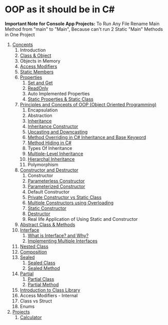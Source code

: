 # OOP as it should be in C#

**Important Note for Console App Projects:** To Run Any File Rename Main Method from "main" to "Main", Because can't run 2 Static "Main" Methods in One Project

1. [Concepts](OOP-as-it-should-be-in-CS-by-Programming-Advices/src/_1_concepts)
    1. Introduction
    2. [Class & Object](OOP-as-it-should-be-in-CS-by-Programming-Advices/src/_1_concepts/_1_2_class_and_object)
    3. Objects in Memory
    4. [Access Modifiers](OOP-as-it-should-be-in-CS-by-Programming-Advices/src/_1_concepts/_1_4_access_modifiers)
    5. [Static Members](OOP-as-it-should-be-in-CS-by-Programming-Advices/src/_1_concepts/_1_5_static_members)
    6. [Properties](OOP-as-it-should-be-in-CS-by-Programming-Advices/src/_1_concepts/_1_6_properties)
        1. [Set and Get](OOP-as-it-should-be-in-CS-by-Programming-Advices/src/_1_concepts/_1_6_properties/_1_6_1_set_and_get)
        2. [ReadOnly](OOP-as-it-should-be-in-CS-by-Programming-Advices/src/_1_concepts/_1_6_properties/_1_6_2_readonly)
        3. Auto Implemented Properties
        4. [Static Properties & Static Class](OOP-as-it-should-be-in-CS-by-Programming-Advices/src/_1_concepts/_1_6_properties/_1_6_4_static_properties_and_static_class)
    7. [Principles and Concepts of OOP (Object Oriented Programming)](OOP-as-it-should-be-in-CS-by-Programming-Advices/src/_1_concepts/_1_7_principles_and_concepts_of_oop)
        1. Encapsulation
        2. Abstraction
        3. [Inheritance](OOP-as-it-should-be-in-CS-by-Programming-Advices/src/_1_concepts/_1_7_principles_and_concepts_of_oop/_1_7_3_inheritance)
        4. [Inheritance Constructor](OOP-as-it-should-be-in-CS-by-Programming-Advices/src/_1_concepts/_1_7_principles_and_concepts_of_oop/_1_7_4_inheritance_constructor)
        5. [Upcasting and Downcasting](OOP-as-it-should-be-in-CS-by-Programming-Advices/src/_1_concepts/_1_7_principles_and_concepts_of_oop/_1_7_5_upcasting_and_downcasting)
        6. [Method Overriding in C# Inheritance and Base Keyword](OOP-as-it-should-be-in-CS-by-Programming-Advices/src/_1_concepts/_1_7_principles_and_concepts_of_oop/_1_7_6_method_overriding_in_cs_inheritance_and_base_keyword)
        7. [Method Hiding in C#](OOP-as-it-should-be-in-CS-by-Programming-Advices/src/_1_concepts/_1_7_principles_and_concepts_of_oop/_1_7_7_method_hiding_in_cs)
        8. Types Of Inheritance
        9. [Multiple-Level Inheritance](OOP-as-it-should-be-in-CS-by-Programming-Advices/src/_1_concepts/_1_7_principles_and_concepts_of_oop/_1_7_9_multiple_level_inheritance)
        10. [Hierarchal Inheritance](OOP-as-it-should-be-in-CS-by-Programming-Advices/src/_1_concepts/_1_7_principles_and_concepts_of_oop/_1_7_10_hierarchal_inheritance)
        11. Polymorphism
    8. [Constructor and Destructor](OOP-as-it-should-be-in-CS-by-Programming-Advices/src/_1_concepts/_1_8_constructor_and_destructor)
        1. Constructor
        2. [Parameterless Constructor](OOP-as-it-should-be-in-CS-by-Programming-Advices/src/_1_concepts/_1_8_constructor_and_destructor/_1_8_2_parameterless_constructor)
        3. [Parameterized Constructor](OOP-as-it-should-be-in-CS-by-Programming-Advices/src/_1_concepts/_1_8_constructor_and_destructor/_1_8_3_parameterized_constructor)
        4. Default Constructor
        5. [Private Constructor vs Static Class](OOP-as-it-should-be-in-CS-by-Programming-Advices/src/_1_concepts/_1_8_constructor_and_destructor/_1_8_5_private_constructor_vs_static_class)
        6. [Multiple Constructors using Overloading](OOP-as-it-should-be-in-CS-by-Programming-Advices/src/_1_concepts/_1_8_constructor_and_destructor/_1_8_6_multiple_constructors_using_overlaoding)
        7. [Static Constructor](OOP-as-it-should-be-in-CS-by-Programming-Advices/src/_1_concepts/_1_8_constructor_and_destructor/_1_8_7_static_constructor)
        8. [Destructor](OOP-as-it-should-be-in-CS-by-Programming-Advices/src/_1_concepts/_1_8_constructor_and_destructor/_1_8_8_destructor)
        9. Real life Application of Using Static and Constructor
    9. [Abstract Class & Methods](OOP-as-it-should-be-in-CS-by-Programming-Advices/src/_1_concepts/_1_9_abstract_class_and_methods)
    10. [Interface](OOP-as-it-should-be-in-CS-by-Programming-Advices/src/_1_concepts/_1_10_interface)
        1. [What is Interface? and Why?](OOP-as-it-should-be-in-CS-by-Programming-Advices/src/_1_concepts/_1_10_interface/_1_10_1_what_is_interface_and_why)
        2. [Implementing Multiple Interfaces](OOP-as-it-should-be-in-CS-by-Programming-Advices/src/_1_concepts/_1_10_interface/_1_10_2_implementing_multiple_interfaces)
    11. [Nested Class](OOP-as-it-should-be-in-CS-by-Programming-Advices/src/_1_concepts/_1_11_nested_class)
    12. [Composition](OOP-as-it-should-be-in-CS-by-Programming-Advices/src/_1_concepts/_1_12_composition)
    13. [Sealed](OOP-as-it-should-be-in-CS-by-Programming-Advices/src/_1_concepts/_1_13_sealed)
        1. [Sealed Class](OOP-as-it-should-be-in-CS-by-Programming-Advices/src/_1_concepts/_1_13_sealed/_1_13_1_sealed_class)
        2. [Sealed Method](OOP-as-it-should-be-in-CS-by-Programming-Advices/src/_1_concepts/_1_13_sealed/_1_13_2_sealed_method)
    14. [Partial](OOP-as-it-should-be-in-CS-by-Programming-Advices/src/_1_concepts/_1_14_partial)
        1. [Partial Class](OOP-as-it-should-be-in-CS-by-Programming-Advices/src/_1_concepts/_1_14_partial/_1_14_1_partial_class)
        2. [Partial Method](OOP-as-it-should-be-in-CS-by-Programming-Advices/src/_1_concepts/_1_14_partial/_1_14_2_partial_method)
    15. [Introduction to Class Library](OOP-as-it-should-be-in-CS-by-Programming-Advices/src/_1_concepts/_1_15_introduction_to_class_library)
    16. Access Modifiers - Internal
    17. Class vs Struct
    18. Enums
2. [Projects](OOP-as-it-should-be-in-CS-by-Programming-Advices/src/_2_projects)
    1. [Calculator](OOP-as-it-should-be-in-CS-by-Programming-Advices/src/_2_projects/_2_1_calculator)